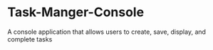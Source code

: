 # Task-Manger-Console
A console application that allows users to create, save, display, and complete tasks
